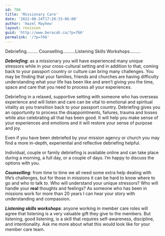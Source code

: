 ```yaml
---
id: 766
title: 'Missionary Care'
date: '2022-08-24T17:20:33-06:00'
author: 'Hazel Mayhew'
layout: revision
guid: 'http://www.beracah.ca/?p=766'
permalink: '/?p=766'
---
```


Debriefing……… Counselling……….Listening Skills Workshops………

***Debriefing***: as a missionary you will have experienced many unique stressors while in your cross-cultural setting and in addition to that, coming back to your passport country or culture can bring many challenges. You may be finding that your families, friends and churches are having difficulty understanding what your life has been like and aren’t giving you the time, space and care that you need to process all your experiences.

Debriefing in a relaxed, supportive setting with someone who has overseas experience and will listen and care can be vital to emotional and spiritual vitality as you transition back to your passport country. Debriefing gives you an opportunity to process the disappointments, failures, trauma and losses while also celebrating all that has been good. It will help you make sense of your experiences and emotions and it will restore your sense of purpose and joy.

Even if you have been debriefed by your mission agency or church you may find a more in-depth, experiential and reflective debriefing helpful.

Individual, couple or family debriefing is available online and can take place during a morning, a full day, or a couple of days. I’m happy to discuss the options with you.

***Counselling***: from time to time we all need some extra help dealing with life’s challenges, but for those in missions it can be hard to know where to go and who to talk to. Who will understand your unique stressors? Who will handle your **real** thoughts and feelings? As someone who has been in missions work for more than 20 years I can hear your story with understanding and compassion.

***Listening skills workshops***: anyone working in member care roles will agree that listening is a very valuable gift they give to the members. But listening, good listening, is a skill that requires self-awareness, discipline, and intentionality. Ask me more about what this would look like for your member care team.